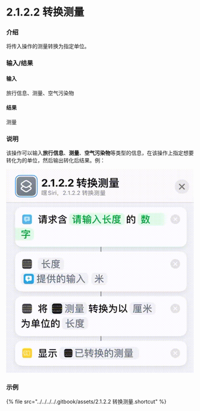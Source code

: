 # 2.1.2.2 转换测量

### 介绍

将传入操作的测量转换为指定单位。

### 输入/结果

#### 输入

旅行信息、测量、空气污染物

#### 结果

测量

### 说明

该操作可以输入**旅行信息**、**测量**、**空气污染物**等类型的信息，在该操作上指定想要转化为的单位，然后输出转化后结果。例：

![2.1.2.2-1](../../../../.gitbook/assets/2.1.2.2-1.gif)

### 示例

{% file src="../../../../.gitbook/assets/2.1.2.2 转换测量.shortcut" %}
